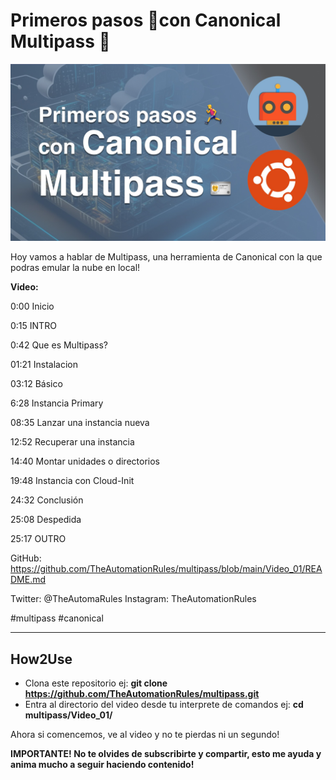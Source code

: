 # Primeros pasos 🏃con Canonical Multipass 🪪

![](img/Multipass_Video_01.jpg)

Hoy vamos a hablar de Multipass, una herramienta de Canonical con la que podras emular la nube en local!

**Video:**

0:00 Inicio

0:15 INTRO

0:42 Que es Multipass?

01:21 Instalacion

03:12 Básico

6:28 Instancia Primary

08:35 Lanzar una instancia nueva

12:52 Recuperar una instancia

14:40 Montar unidades o directorios

19:48 Instancia con Cloud-Init

24:32 Conclusión

25:08 Despedida

25:17 OUTRO


GitHub:
https://github.com/TheAutomationRules/multipass/blob/main/Video_01/README.md

Twitter: @TheAutomaRules
Instagram: TheAutomationRules

#multipass #canonical

---

## How2Use

- Clona este repositorio ej: **git clone https://github.com/TheAutomationRules/multipass.git**
- Entra al directorio del video desde tu interprete de comandos ej: **cd multipass/Video_01/**

Ahora si comencemos, ve al video y no te pierdas ni un segundo!

**IMPORTANTE! No te olvides de subscribirte y compartir, esto me ayuda y anima mucho a seguir haciendo contenido!**